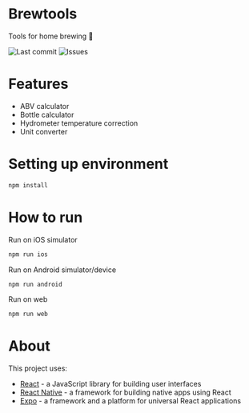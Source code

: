 # Brewtools
Tools for home brewing 🍺


![Last commit](https://img.shields.io/github/last-commit/feliperezende/brewtools) ![Issues](https://img.shields.io/github/issues/feliperezende/brewtools)

# Features
- ABV calculator
- Bottle calculator
- Hydrometer temperature correction
- Unit converter

# Setting up environment
```bash
npm install
```

# How to run

Run on iOS simulator
```bash
npm run ios
```

Run on Android simulator/device
```bash
npm run android
```

Run on web
```bash
npm run web
```

# About

This project uses:

- [React](https://reactjs.org/) - a JavaScript library for building user interfaces
- [React Native](https://reactnative.dev/) - a framework for building native apps using React
- [Expo](https://expo.io/) - a framework and a platform for universal React applications